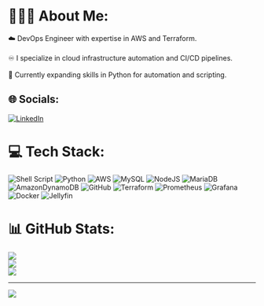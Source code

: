 # 👨🏻‍💻 About Me:
☁️ DevOps Engineer with expertise in AWS and Terraform.<br><br>♾️ I specialize in cloud infrastructure automation and CI/CD pipelines.<br><br>🐍 Currently expanding skills in Python for automation and scripting.


## 🌐 Socials:
[![LinkedIn](https://img.shields.io/badge/LinkedIn-%230077B5.svg?logo=linkedin&logoColor=white)](https://linkedin.com/in/dmanov) 

# 💻 Tech Stack:
![Shell Script](https://img.shields.io/badge/shell_script-%23121011.svg?style=plastic&logo=gnu-bash&logoColor=white) ![Python](https://img.shields.io/badge/python-3670A0?style=plastic&logo=python&logoColor=ffdd54) ![AWS](https://img.shields.io/badge/AWS-%23FF9900.svg?style=plastic&logo=amazon-aws&logoColor=white) ![MySQL](https://img.shields.io/badge/mysql-4479A1.svg?style=plastic&logo=mysql&logoColor=white) ![NodeJS](https://img.shields.io/badge/node.js-6DA55F?style=plastic&logo=node.js&logoColor=white) ![MariaDB](https://img.shields.io/badge/MariaDB-003545?style=plastic&logo=mariadb&logoColor=white) ![AmazonDynamoDB](https://img.shields.io/badge/Amazon%20DynamoDB-4053D6?style=plastic&logo=Amazon%20DynamoDB&logoColor=white) ![GitHub](https://img.shields.io/badge/github-%23121011.svg?style=plastic&logo=github&logoColor=white) ![Terraform](https://img.shields.io/badge/terraform-%235835CC.svg?style=plastic&logo=terraform&logoColor=white) ![Prometheus](https://img.shields.io/badge/Prometheus-E6522C?style=plastic&logo=Prometheus&logoColor=white) ![Grafana](https://img.shields.io/badge/grafana-%23F46800.svg?style=plastic&logo=grafana&logoColor=white) ![Docker](https://img.shields.io/badge/docker-%230db7ed.svg?style=plastic&logo=docker&logoColor=white) ![Jellyfin](https://img.shields.io/badge/jellyfin-%23000B25.svg?style=plastic&logo=Jellyfin&logoColor=00A4DC)

# 📊 GitHub Stats:
![](https://github-readme-stats.vercel.app/api?username=dimitarmanov&theme=dracula&hide_border=false&include_all_commits=false&count_private=false)<br/>
![](https://github-readme-streak-stats.herokuapp.com/?user=dimitarmanov&theme=dracula&hide_border=false)<br/>
![](https://github-readme-stats.vercel.app/api/top-langs/?username=dimitarmanov&theme=dracula&hide_border=false&include_all_commits=false&count_private=false&layout=compact)

---
[![](https://visitcount.itsvg.in/api?id=dimitarmanov&icon=0&color=2)](https://visitcount.itsvg.in)

<!-- Proudly created with GPRM ( https://gprm.itsvg.in ) -->
